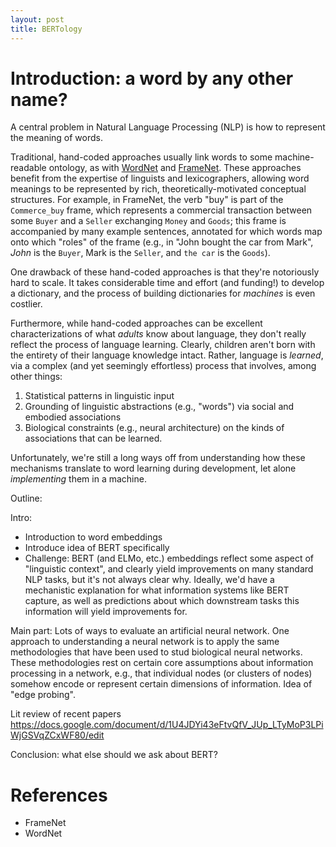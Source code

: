```yaml
---
layout: post
title: BERTology
---
```


# Introduction: a word by any other name?

A central problem in Natural Language Processing (NLP) is how to represent the meaning of words. 

Traditional, hand-coded approaches usually link words to some machine-readable ontology, as with [WordNet](https://wordnet.princeton.edu) and [FrameNet](https://framenet.icsi.berkeley.edu/fndrupal/). These approaches benefit from the expertise of linguists and lexicographers, allowing word meanings to be represented by rich, theoretically-motivated conceptual structures. For example, in FrameNet, the verb "buy" is part of the `Commerce_buy` frame, which represents a commercial transaction between some `Buyer` and a `Seller` exchanging `Money` and `Goods`; this frame is accompanied by many example sentences, annotated for which words map onto which "roles" of the frame (e.g., in "John bought the car from Mark", *John* is the `Buyer`, Mark is the `Seller`, and `the car` is the `Goods`).

One drawback of these hand-coded approaches is that they're notoriously hard to scale. It takes considerable time and effort (and funding!) to develop a dictionary, and the process of building dictionaries for *machines* is even costlier.

Furthermore, while hand-coded approaches can be excellent characterizations of what *adults* know about language, they don't really reflect the process of language learning. Clearly, children aren't born with the entirety of their language knowledge intact. Rather, language is *learned*, via a complex (and yet seemingly effortless) process that involves, among other things:

1. Statistical patterns in linguistic input  
2. Grounding of linguistic abstractions (e.g., "words") via social and embodied associations  
3. Biological constraints (e.g., neural architecture) on the kinds of associations that can be learned.

Unfortunately, we're still a long ways off from understanding how these mechanisms translate to word learning during development, let alone *implementing* them in a machine. 


Outline:


Intro:
- Introduction to word embeddings
- Introduce idea of BERT specifically
- Challenge: BERT (and ELMo, etc.) embeddings reflect some aspect of "linguistic context", and clearly yield improvements on many standard NLP tasks, but it's not always clear why. Ideally, we'd have a mechanistic explanation for what information systems like BERT capture, as well as predictions about which downstream tasks this information will yield improvements for.

Main part:
Lots of ways to evaluate an artificial neural network. One approach to understanding a neural network is to apply the same methodologies that have been used to stud biological neural networks. These methodologies rest on certain core assumptions about information processing in a network, e.g., that individual nodes (or clusters of nodes) somehow encode or represent certain dimensions of information. 
Idea of "edge probing".

Lit review of recent papers
https://docs.google.com/document/d/1U4JDYi43eFtvQfV_JUp_LTyMoP3LPiWjGSVqZCxWF80/edit


Conclusion: what else should we ask about BERT?


# References

- FrameNet
- WordNet